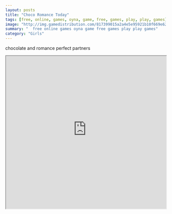 ```yaml
---
layout: posts
title: "Choco Romance Today"
tags: [free, online, games, oyna, game, free, games, play, play, games]
image: "http://img.gamedistribution.com/817399015a2a4e5e95921b10f669e62f.jpg"
summary: "  free online games oyna game free games play play games"
category: "Girls"
---
```


chocolate and romance perfect partners

<iframe width="100%" height="480px;" src="http://flash.gamedistribution.com?game=817399015a2a4e5e95921b10f669e62f"></iframe>